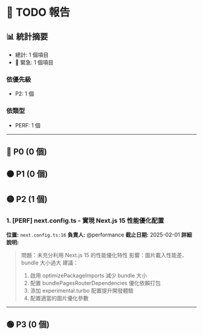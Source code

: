 # 📝 TODO 報告
## 📊 統計摘要
- 總計: 1 個項目
- 🔴 緊急: 1 個項目
### 依優先級
- P2: 1 個
### 依類型
- PERF: 1 個
---
## 🔴 P0 (0 個)
## 🟠 P1 (0 個)
## 🟡 P2 (1 個)
### 1. [PERF] next.config.ts - 實現 Next.js 15 性能優化配置
**位置:** `next.config.ts:16`
**負責人:** @performance
**截止日期:** 2025-02-01
**詳細說明:**
> 問題：未充分利用 Next.js 15 的性能優化特性
> 影響：圖片載入性能差、bundle 大小過大
> 建議：
> 1) 啟用 optimizePackageImports 減少 bundle 大小
> 2) 配置 bundlePagesRouterDependencies 優化依賴打包
> 3) 添加 experimental.turbo 配置提升開發體驗
> 4) 配置適當的圖片優化參數
---
## 🟢 P3 (0 個)